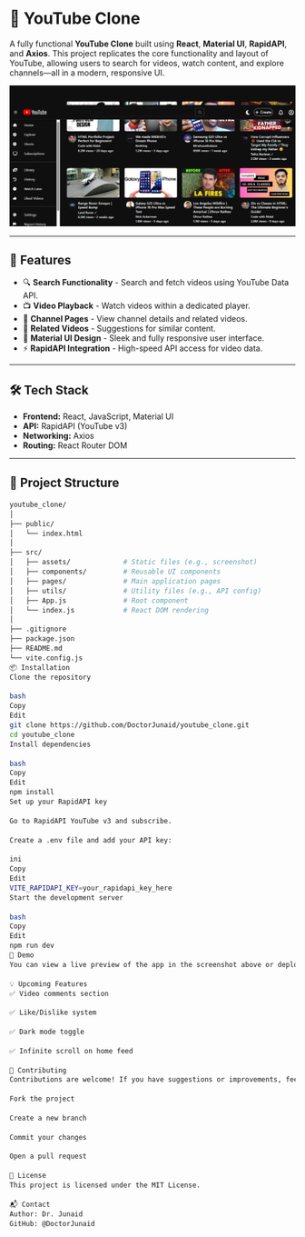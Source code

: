 # 🎥 YouTube Clone

A fully functional **YouTube Clone** built using **React**, **Material UI**, **RapidAPI**, and **Axios**. This project replicates the core functionality and layout of YouTube, allowing users to search for videos, watch content, and explore channels—all in a modern, responsive UI.

![App Screenshot](./assets/screenshot.jpeg)

---

## 🚀 Features

- 🔍 **Search Functionality** - Search and fetch videos using YouTube Data API.
- 📺 **Video Playback** - Watch videos within a dedicated player.
- 🧭 **Channel Pages** - View channel details and related videos.
- 🧩 **Related Videos** - Suggestions for similar content.
- 🎨 **Material UI Design** - Sleek and fully responsive user interface.
- ⚡ **RapidAPI Integration** - High-speed API access for video data.

---

## 🛠️ Tech Stack

- **Frontend:** React, JavaScript, Material UI
- **API:** RapidAPI (YouTube v3)
- **Networking:** Axios
- **Routing:** React Router DOM

---

## 📁 Project Structure

```bash
youtube_clone/
│
├── public/
│   └── index.html
│
├── src/
│   ├── assets/             # Static files (e.g., screenshot)
│   ├── components/         # Reusable UI components
│   ├── pages/              # Main application pages
│   ├── utils/              # Utility files (e.g., API config)
│   ├── App.js              # Root component
│   └── index.js            # React DOM rendering
│
├── .gitignore
├── package.json
├── README.md
└── vite.config.js
📦 Installation
Clone the repository

bash
Copy
Edit
git clone https://github.com/DoctorJunaid/youtube_clone.git
cd youtube_clone
Install dependencies

bash
Copy
Edit
npm install
Set up your RapidAPI key

Go to RapidAPI YouTube v3 and subscribe.

Create a .env file and add your API key:

ini
Copy
Edit
VITE_RAPIDAPI_KEY=your_rapidapi_key_here
Start the development server

bash
Copy
Edit
npm run dev
📸 Demo
You can view a live preview of the app in the screenshot above or deploy it to platforms like Vercel or Netlify for a live demo.

💡 Upcoming Features
✅ Video comments section

✅ Like/Dislike system

✅ Dark mode toggle

✅ Infinite scroll on home feed

🤝 Contributing
Contributions are welcome! If you have suggestions or improvements, feel free to:

Fork the project

Create a new branch

Commit your changes

Open a pull request

📜 License
This project is licensed under the MIT License.

📬 Contact
Author: Dr. Junaid
GitHub: @DoctorJunaid
